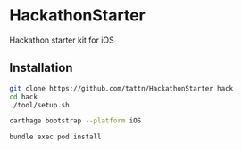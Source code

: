 # HackathonStarter
Hackathon starter kit for iOS

## Installation

```bash
git clone https://github.com/tattn/HackathonStarter hack
cd hack
./tool/setup.sh

carthage bootstrap --platform iOS

bundle exec pod install
```
